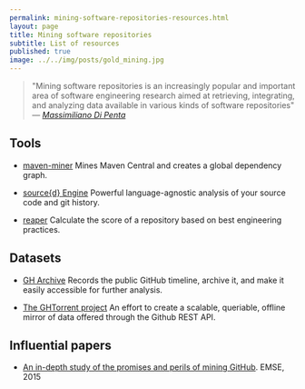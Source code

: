 ```yaml
---
permalink: mining-software-repositories-resources.html
layout: page
title: Mining software repositories
subtitle: List of resources
published: true
image: ../../img/posts/gold_mining.jpg
---
```


> "Mining software repositories is an increasingly popular and important area of software engineering research aimed at retrieving, integrating, and analyzing data available in various kinds of software repositories" *― [Massimiliano Di Penta](https://scholar.google.com/citations?user=j6ucyOAAAAAJ&hl=en)*

## Tools

- <a href="https://github.com/diverse-project/maven-miner"><i class="fab fa-github"></i></a> [maven-miner](https://github.com/diverse-project/maven-miner/wiki) Mines Maven Central and creates a global dependency graph.

- <a href="https://github.com/src-d/engine"><i class="fab fa-github"></i></a> [source{d} Engine](href="https://github.com/src-d/engine) Powerful language-agnostic analysis of your source code and git history.

- <a href="https://github.com/RepoReapers/reaper"><i class="fab fa-github"></i></a> [reaper](https://github.com/RepoReapers/reaper) Calculate the score of a repository based on best engineering practices.

## Datasets

- <a href="https://github.com/igrigorik/gharchive.org/tree/master"><i class="fab fa-github"></i></a> [GH Archive](https://www.gharchive.org) Records the public GitHub timeline, archive it, and make it easily accessible for further analysis.

- <a href="https://github.com/ghtorrent/ghtorrent.org"><i class="fab fa-github"></i></a> [The GHTorrent project](http://ghtorrent.org) An effort to create a scalable, queriable, offline mirror of data offered through the Github REST API.

## Influential papers

- [An in-depth study of the promises and perils of mining GitHub](https://link.springer.com/article/10.1007/s10664-015-9393-5). EMSE, 2015

